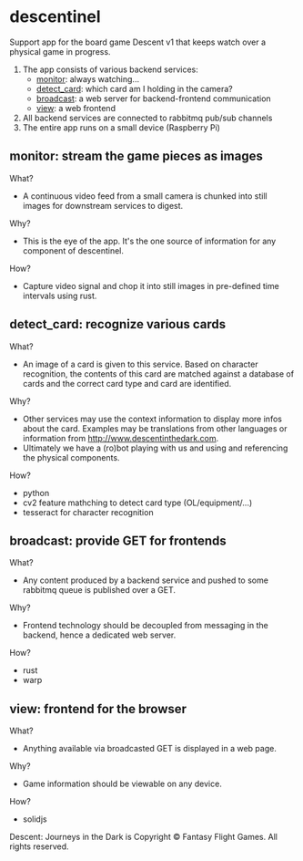 # descentinel
Support app for the board game Descent v1 that keeps watch over a physical game in progress.

1. The app consists of various backend services:
    - [monitor](#monitor-stream-the-game-pieces-as-images): always watching...
    - [detect_card](#detect_card-recognize-various-cards): which card am I holding in the camera?
    - [broadcast](#broadcast-provide-get-for-frontends): a web server for backend-frontend communication
    - [view](#view-frontend-for-the-browser): a web frontend
1. All backend services are connected to rabbitmq pub/sub channels
1. The entire app runs on a small device (Raspberry Pi)

## monitor: stream the game pieces as images

What?
- A continuous video feed from a small camera is chunked into still images for downstream services to digest.

Why?
- This is the eye of the app. It's the one source of information for any component of descentinel.

How?
- Capture video signal and chop it into still images in pre-defined time intervals using rust.

## detect_card: recognize various cards

What? 
- An image of a card is given to this service. Based on character recognition, the contents of this card are matched against a database of cards and the correct card type and card are identified.

Why?
- Other services may use the context information to display more infos about the card. Examples may be translations from other languages or information from http://www.descentinthedark.com.
- Ultimately we have a (ro)bot playing with us and using and referencing the physical components.

How?
- python
- cv2 feature mathching to detect card type (OL/equipment/...)
- tesseract for character recognition

## broadcast: provide GET for frontends

What?
- Any content produced by a backend service and pushed to some rabbitmq queue is published over a GET.

Why?
- Frontend technology should be decoupled from messaging in the backend, hence a dedicated web server.

How?
- rust
- warp

## view: frontend for the browser

What?
- Anything available via broadcasted GET is displayed in a web page.

Why?
- Game information should be viewable on any device.

How?
- solidjs



Descent: Journeys in the Dark is Copyright © Fantasy Flight Games. All rights reserved.
